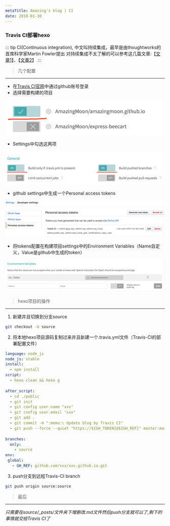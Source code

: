 ```yaml
---
metaTitle: Amazing's blog | CI
date: 2018-01-30
---
```

### Travis CI部署hexo
::: tip CI(Continuous integration), 中文叫持续集成，最早是由thoughtworks的首席科学家Martin Fowler提出
对持续集成不太了解的可以参考这几篇文章:【[文章1](http://insights.thoughtworks.cn/faq-in-continuous-integration/)】、【[文章2](http://www.ruanyifeng.com/blog/2015/09/continuous-integration.html)】
:::

> 几个配置
---
- 在[Travis CI官网](https://www.travis-ci.com/)中通过github账号登录
- 选择需要构建的项目

![An image](../../assets/images/CI/ci_hexo1.png)

- Settings中勾选这两项

![An image](../../assets/images/CI/ci_hexo2.png)

- github settings中生成一个Personal access tokens

![An image](../../assets/images/CI/ci_hexo3.png)

- 将tokens配置在构建项目settings中的Environment Variables（Name自定义，Value是github中生成的token）

![An image](../../assets/images/CI/ci_hexo4.png)

>  hexo项目的操作
---
1.  新建并且切换到分支source

``` bash
git checkout -b source
```

2. 将本地hexo项目源码复制过来并且新建一个.travis.yml文件（Travis-CI的部署配置文件）

```yaml
language: node_js
node_js: stable
install:
  - npm install
script:
  - hexo clean && hexo g

after_script:
  - cd ./public
  - git init
  - git config user.name "xxx"
  - git config user.email "xxx"
  - git add .
  - git commit -m ":memo:\ Update blog by Travis CI"
  - git push --force --quiet "https://${GH_TOKEN}@${GH_REF}" master:master

branches:
  only:
    - source
env:
 global:
   - GH_REF: github.com/xxx/xxx.github.io.git
```

3. push分支到远程Travis-CI branch

``` bash
git push origin source:source
```
> 最后
---
*只需要在source/_posts/文件夹下增删改.md文件然后push分支就可以了,剩下的事情就交给Travis CI了*
